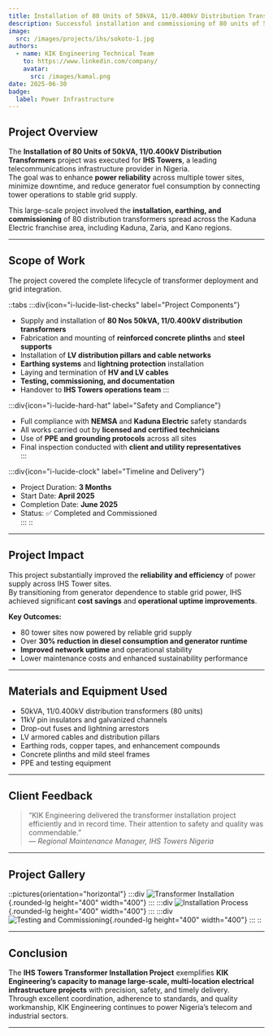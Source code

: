 ```yaml
---
title: Installation of 80 Units of 50kVA, 11/0.400kV Distribution Transformers for IHS Towers
description: Successful installation and commissioning of 80 units of 50kVA, 11/0.400kV distribution transformers across IHS Tower sites to improve network reliability and ensure stable power supply for telecom operations.
image:
  src: /images/projects/ihs/sokoto-1.jpg
authors:
  - name: KIK Engineering Technical Team
    to: https://www.linkedin.com/company/
    avatar:
      src: /images/kamal.png
date: 2025-06-30
badge:
  label: Power Infrastructure
---
```


## Project Overview

The **Installation of 80 Units of 50kVA, 11/0.400kV Distribution Transformers** project was executed for **IHS Towers**, a leading telecommunications infrastructure provider in Nigeria.  
The goal was to enhance **power reliability** across multiple tower sites, minimize downtime, and reduce generator fuel consumption by connecting tower operations to stable grid supply.

This large-scale project involved the **installation, earthing, and commissioning** of 80 distribution transformers spread across the Kaduna Electric franchise area, including Kaduna, Zaria, and Kano regions.

---

## Scope of Work

The project covered the complete lifecycle of transformer deployment and grid integration.

::tabs
  :::div{icon="i-lucide-list-checks" label="Project Components"}
  - Supply and installation of **80 Nos 50kVA, 11/0.400kV distribution transformers**  
  - Fabrication and mounting of **reinforced concrete plinths** and **steel supports**  
  - Installation of **LV distribution pillars and cable networks**  
  - **Earthing systems** and **lightning protection** installation  
  - Laying and termination of **HV and LV cables**  
  - **Testing, commissioning, and documentation**  
  - Handover to **IHS Towers operations team**
  :::

  :::div{icon="i-lucide-hard-hat" label="Safety and Compliance"}
  - Full compliance with **NEMSA** and **Kaduna Electric** safety standards  
  - All works carried out by **licensed and certified technicians**  
  - Use of **PPE and grounding protocols** across all sites  
  - Final inspection conducted with **client and utility representatives**  
  :::

  :::div{icon="i-lucide-clock" label="Timeline and Delivery"}
  - Project Duration: **3 Months**  
  - Start Date: **April 2025**  
  - Completion Date: **June 2025**  
  - Status: ✅ Completed and Commissioned  
  :::
::

---

## Project Impact

This project substantially improved the **reliability and efficiency** of power supply across IHS Tower sites.  
By transitioning from generator dependence to stable grid power, IHS achieved significant **cost savings** and **operational uptime improvements**.

**Key Outcomes:**
- 80 tower sites now powered by reliable grid supply  
- Over **30% reduction in diesel consumption and generator runtime**  
- **Improved network uptime** and operational stability  
- Lower maintenance costs and enhanced sustainability performance  

---

## Materials and Equipment Used

- 50kVA, 11/0.400kV distribution transformers (80 units)  
- 11kV pin insulators and galvanized channels  
- Drop-out fuses and lightning arrestors  
- LV armored cables and distribution pillars  
- Earthing rods, copper tapes, and enhancement compounds  
- Concrete plinths and mild steel frames  
- PPE and testing equipment  

---

## Client Feedback

> “KIK Engineering delivered the transformer installation project efficiently and in record time. Their attention to safety and quality was commendable.”  
> — *Regional Maintenance Manager, IHS Towers Nigeria*

---

## Project Gallery

::pictures{orientation="horizontal"}
  :::div
  ![Transformer Installation](/images/projects/ihs/rigasa.jpg){.rounded-lg height="400" width="400"}
  :::
  :::div
  ![Installation Process](/images/projects/ihs/sokoto.jpg){.rounded-lg height="400" width="400"}
  :::
  :::div
  ![Testing and Commissioning](/images/projects/ihs/sokoto-1.jpg){.rounded-lg height="400" width="400"}
  :::
::

---

## Conclusion

The **IHS Towers Transformer Installation Project** exemplifies **KIK Engineering’s capacity to manage large-scale, multi-location electrical infrastructure projects** with precision, safety, and timely delivery.  
Through excellent coordination, adherence to standards, and quality workmanship, KIK Engineering continues to power Nigeria’s telecom and industrial sectors.

---
